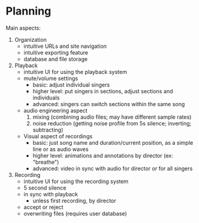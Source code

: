 # Planning

Main aspects:
1. Organization
	- intuitive URLs and site navigation
	- intuitive exporting feature
	- database and file storage
2. Playback
	- intuitive UI for using the playback system
	- mute/volume settings
		- basic: adjust individual singers
		- higher level: put singers in sections, adjust sections and individuals
		- advanced: singers can switch sections within the same song
	- audio engineering aspect
		1. mixing (combining audio files; may have different sample rates)
		2. noise reduction (getting noise profile from 5s silence; inverting; subtracting)
	- Visual aspect of recordings
		- basic: just song name and duration/current position, as a simple line or as audio waves
		- higher level: animations and annotations by director (ex: "breathe")
		- advanced: video in sync with audio for director or for all singers
3. Recording
	- intuitive UI for using the recording system
	- 5 second silence
	- in sync with playback
		- unless first recording, by director
	- accept or reject
	- overwriting files (requires user database)


